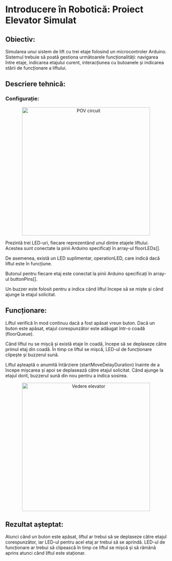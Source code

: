 # Introducere în Robotică: Proiect Elevator Simulat
## Obiectiv:
Simularea unui sistem de lift cu trei etaje folosind un microcontroler Arduino. Sistemul trebuie să poată gestiona următoarele funcționalități: navigarea între etaje, indicarea etajului curent, interacțiunea cu butoanele și indicarea stării de funcționare a liftului.

## Descriere tehnică:
### Configurație:
<p align="center">
  <img src="../../media/ProjectElevatorCircuitView.jpg" alt="POV circuit" width="400"/>
</p>
Prezintă trei LED-uri, fiecare reprezentând unul dintre etajele liftului. Acestea sunt conectate la pinii Arduino specificați în array-ul floorLEDs[].

De asemenea, există un LED suplimentar, operationLED, care indică dacă liftul este în funcțiune.

Butonul pentru fiecare etaj este conectat la pinii Arduino specificați în array-ul buttonPins[].

Un buzzer este folosit pentru a indica când liftul începe să se miște și când ajunge la etajul solicitat.

## Funcționare:
Liftul verifică în mod continuu dacă a fost apăsat vreun buton. Dacă un buton este apăsat, etajul corespunzător este adăugat într-o coadă (floorQueue).

Când liftul nu se mișcă și există etaje în coadă, începe să se deplaseze către primul etaj din coadă. În timp ce liftul se mișcă, LED-ul de funcționare clipește și buzzerul sună.

Liftul așteaptă o anumită întârziere (startMoveDelayDuration) înainte de a începe mișcarea și apoi se deplasează către etajul solicitat. Când ajunge la etajul dorit, buzzerul sună din nou pentru a indica sosirea.

<p align="center">
  <img src="../../media/ProjectElevator.jpg" alt="Vedere elevator" width="400"/>
</p>

## Rezultat așteptat:

Atunci când un buton este apăsat, liftul ar trebui să se deplaseze către etajul corespunzător, iar LED-ul pentru acel etaj ar trebui să se aprindă. LED-ul de funcționare ar trebui să clipească în timp ce liftul se mișcă și să rămână aprins atunci când liftul este staționar.
